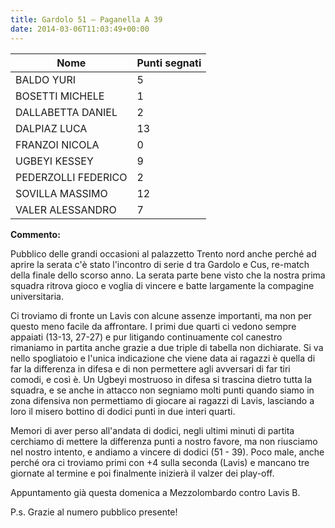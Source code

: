 ```yaml
---
title: Gardolo 51 – Paganella A 39
date: 2014-03-06T11:03:49+00:00
---
```

| **Nome** | **Punti segnati** |
| -------- | ----------------- |
| BALDO YURI | 5 |
| BOSETTI MICHELE | 1 |
| DALLABETTA DANIEL | 2 |
| DALPIAZ LUCA | 13 |
| FRANZOI NICOLA | 0 |
| UGBEYI KESSEY | 9 |
| PEDERZOLLI FEDERICO | 2 |
| SOVILLA MASSIMO | 12 |
| VALER ALESSANDRO | 7 |

**Commento:**

Pubblico delle grandi occasioni al palazzetto Trento nord anche perché ad aprire la serata c'è stato l'incontro di serie d tra Gardolo e Cus, re-match della finale dello scorso anno. La serata parte bene visto che la nostra prima squadra ritrova gioco e voglia di vincere e batte largamente la compagine universitaria.

Ci troviamo di fronte un Lavis con alcune assenze importanti, ma non per questo meno facile da affrontare. I primi due quarti ci vedono sempre appaiati (13-13, 27-27) e pur litigando continuamente col canestro rimaniamo in partita anche grazie a due triple di tabella non dichiarate. Si va nello spogliatoio e l'unica indicazione che viene data ai ragazzi è quella di far la differenza in difesa e di non permettere agli avversari di far tiri comodi, e così è. Un Ugbeyi mostruoso in difesa si trascina dietro tutta la squadra, e se anche in attacco non segniamo molti punti quando siamo in zona difensiva non permettiamo di giocare ai ragazzi di Lavis, lasciando a loro il misero bottino di dodici punti in due interi quarti.

Memori di aver perso all'andata di dodici, negli ultimi minuti di partita cerchiamo di mettere la differenza punti a nostro favore, ma non riusciamo nel nostro intento, e andiamo a vincere di dodici (51 - 39). Poco male, anche perché ora ci troviamo primi con +4 sulla seconda (Lavis) e mancano tre giornate al termine e poi finalmente inizierà il valzer dei play-off.

Appuntamento già questa domenica a Mezzolombardo contro Lavis B.

P.s. Grazie al numero pubblico presente!